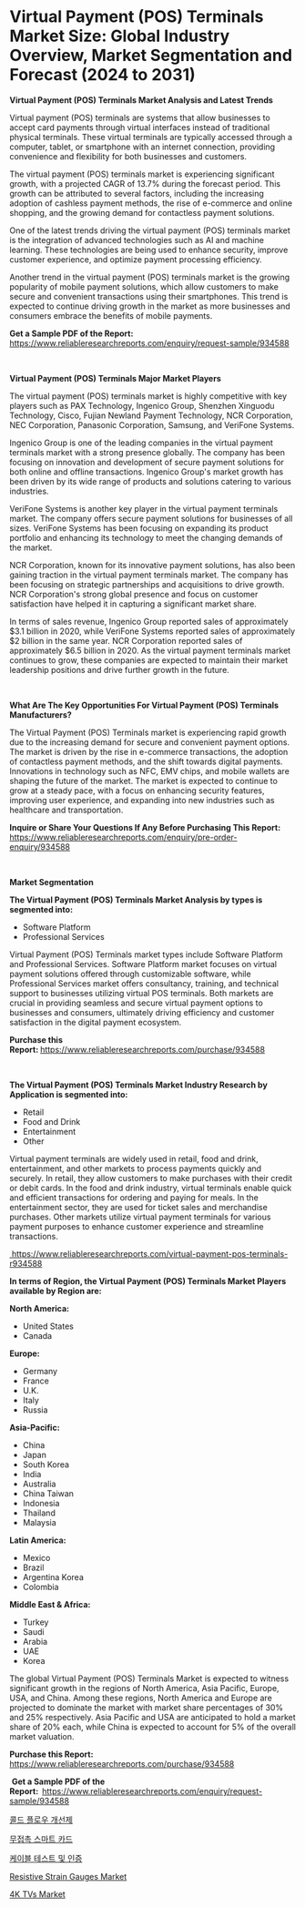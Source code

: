 <p><h1>Virtual Payment (POS) Terminals Market Size: Global Industry Overview, Market Segmentation and Forecast (2024 to 2031)</h1></p><p><strong>Virtual Payment (POS) Terminals Market Analysis and Latest Trends</strong></p>
<p><p>Virtual payment (POS) terminals are systems that allow businesses to accept card payments through virtual interfaces instead of traditional physical terminals. These virtual terminals are typically accessed through a computer, tablet, or smartphone with an internet connection, providing convenience and flexibility for both businesses and customers.</p><p>The virtual payment (POS) terminals market is experiencing significant growth, with a projected CAGR of 13.7% during the forecast period. This growth can be attributed to several factors, including the increasing adoption of cashless payment methods, the rise of e-commerce and online shopping, and the growing demand for contactless payment solutions.</p><p>One of the latest trends driving the virtual payment (POS) terminals market is the integration of advanced technologies such as AI and machine learning. These technologies are being used to enhance security, improve customer experience, and optimize payment processing efficiency.</p><p>Another trend in the virtual payment (POS) terminals market is the growing popularity of mobile payment solutions, which allow customers to make secure and convenient transactions using their smartphones. This trend is expected to continue driving growth in the market as more businesses and consumers embrace the benefits of mobile payments.</p></p>
<p><strong>Get a Sample PDF of the Report:&nbsp;</strong> <a href="https://www.reliableresearchreports.com/enquiry/request-sample/934588">https://www.reliableresearchreports.com/enquiry/request-sample/934588</a></p>
<p>&nbsp;</p>
<p><strong>Virtual Payment (POS) Terminals Major Market Players</strong></p>
<p><p>The virtual payment (POS) terminals market is highly competitive with key players such as PAX Technology, Ingenico Group, Shenzhen Xinguodu Technology, Cisco, Fujian Newland Payment Technology, NCR Corporation, NEC Corporation, Panasonic Corporation, Samsung, and VeriFone Systems. </p><p>Ingenico Group is one of the leading companies in the virtual payment terminals market with a strong presence globally. The company has been focusing on innovation and development of secure payment solutions for both online and offline transactions. Ingenico Group's market growth has been driven by its wide range of products and solutions catering to various industries. </p><p>VeriFone Systems is another key player in the virtual payment terminals market. The company offers secure payment solutions for businesses of all sizes. VeriFone Systems has been focusing on expanding its product portfolio and enhancing its technology to meet the changing demands of the market. </p><p>NCR Corporation, known for its innovative payment solutions, has also been gaining traction in the virtual payment terminals market. The company has been focusing on strategic partnerships and acquisitions to drive growth. NCR Corporation's strong global presence and focus on customer satisfaction have helped it in capturing a significant market share.</p><p>In terms of sales revenue, Ingenico Group reported sales of approximately $3.1 billion in 2020, while VeriFone Systems reported sales of approximately $2 billion in the same year. NCR Corporation reported sales of approximately $6.5 billion in 2020. As the virtual payment terminals market continues to grow, these companies are expected to maintain their market leadership positions and drive further growth in the future.</p></p>
<p>&nbsp;</p>
<p><strong>What Are The Key Opportunities For Virtual Payment (POS) Terminals Manufacturers?</strong></p>
<p><p>The Virtual Payment (POS) Terminals market is experiencing rapid growth due to the increasing demand for secure and convenient payment options. The market is driven by the rise in e-commerce transactions, the adoption of contactless payment methods, and the shift towards digital payments. Innovations in technology such as NFC, EMV chips, and mobile wallets are shaping the future of the market. The market is expected to continue to grow at a steady pace, with a focus on enhancing security features, improving user experience, and expanding into new industries such as healthcare and transportation.</p></p>
<p><strong>Inquire or Share Your Questions If Any Before Purchasing This Report:</strong> <a href="https://www.reliableresearchreports.com/enquiry/pre-order-enquiry/934588">https://www.reliableresearchreports.com/enquiry/pre-order-enquiry/934588</a></p>
<p>&nbsp;</p>
<p><strong>Market Segmentation</strong></p>
<p><strong>The Virtual Payment (POS) Terminals Market Analysis by types is segmented into:</strong></p>
<p><ul><li>Software Platform</li><li>Professional Services</li></ul></p>
<p><p>Virtual Payment (POS) Terminals market types include Software Platform and Professional Services. Software Platform market focuses on virtual payment solutions offered through customizable software, while Professional Services market offers consultancy, training, and technical support to businesses utilizing virtual POS terminals. Both markets are crucial in providing seamless and secure virtual payment options to businesses and consumers, ultimately driving efficiency and customer satisfaction in the digital payment ecosystem.</p></p>
<p><strong>Purchase this Report:&nbsp;</strong><a href="https://www.reliableresearchreports.com/purchase/934588">https://www.reliableresearchreports.com/purchase/934588</a></p>
<p>&nbsp;</p>
<p><strong>The Virtual Payment (POS) Terminals Market Industry Research by Application is segmented into:</strong></p>
<p><ul><li>Retail</li><li>Food and Drink</li><li>Entertainment</li><li>Other</li></ul></p>
<p><p>Virtual payment terminals are widely used in retail, food and drink, entertainment, and other markets to process payments quickly and securely. In retail, they allow customers to make purchases with their credit or debit cards. In the food and drink industry, virtual terminals enable quick and efficient transactions for ordering and paying for meals. In the entertainment sector, they are used for ticket sales and merchandise purchases. Other markets utilize virtual payment terminals for various payment purposes to enhance customer experience and streamline transactions.</p></p>
<p><a href="https://www.reliableresearchreports.com/virtual-payment-pos-terminals-r934588">&nbsp;https://www.reliableresearchreports.com/virtual-payment-pos-terminals-r934588</a></p>
<p><strong>In terms of Region, the Virtual Payment (POS) Terminals Market Players available by Region are:</strong></p>
<p>
    <p> <strong> North America: </strong>
        <ul>
            <li>United States</li>
            <li>Canada</li>
        </ul>
        </p> 
    <p> <strong> Europe: </strong>
        <ul>
            <li>Germany</li>
            <li>France</li>
            <li>U.K.</li>
            <li>Italy</li>
            <li>Russia</li>
        </ul>
        </p> 
    <p> <strong> Asia-Pacific: </strong>
        <ul>
            <li>China</li>
            <li>Japan</li>
            <li>South Korea</li>
            <li>India</li>
            <li>Australia</li>
            <li>China Taiwan</li>
            <li>Indonesia</li>
            <li>Thailand</li>
            <li>Malaysia</li>
        </ul>
        </p> 
    <p> <strong> Latin America: </strong>
        <ul>
            <li>Mexico</li>
            <li>Brazil</li>
            <li>Argentina Korea</li>
            <li>Colombia</li>
        </ul>
        </p> 
    <p> <strong> Middle East & Africa: </strong>
        <ul>
            <li>Turkey</li>
            <li>Saudi</li>
            <li>Arabia</li>
            <li>UAE</li>
            <li>Korea</li>
        </ul>
    </p>
    </p>
<p><p>The global Virtual Payment (POS) Terminals Market is expected to witness significant growth in the regions of North America, Asia Pacific, Europe, USA, and China. Among these regions, North America and Europe are projected to dominate the market with market share percentages of 30% and 25% respectively. Asia Pacific and USA are anticipated to hold a market share of 20% each, while China is expected to account for 5% of the overall market valuation.</p></p>
<p><strong>Purchase this Report: </strong><a href="https://www.reliableresearchreports.com/purchase/934588">https://www.reliableresearchreports.com/purchase/934588</a></p>
<p>&nbsp;<strong>Get a Sample PDF of the Report:&nbsp;&nbsp;</strong><a href="https://www.reliableresearchreports.com/enquiry/request-sample/934588">https://www.reliableresearchreports.com/enquiry/request-sample/934588</a></p>
<p><strong></strong></p>
<p><p><a href="https://medium.com/@johnjames655/%ED%95%9C%EA%B8%80%EB%A1%9C-%EB%B2%88%EC%97%AD-%EB%83%89%EA%B0%81-%EC%9C%A0%EC%86%8D-%EC%A6%9D%EC%A7%84%EC%A0%9C-%EC%8B%9C%EC%9E%A5-%EC%9C%A0%ED%98%95-%EC%9D%91%EC%9A%A9-%EB%B0%8F-%EC%A7%80%EB%A6%AC%EC%97%90-%EB%8C%80%ED%95%9C-%ED%8F%AC%EA%B4%84%EC%A0%81-%ED%8F%89%EA%B0%80-712cf272de52">콜드 플로우 개선제</a></p><p><a href="https://github.com/akzkkws047661437/Market-Research-Report-List-2/blob/main/593593562487.md">무접촉 스마트 카드</a></p><p><a href="https://medium.com/@rogerking2023/%EC%BC%80%EC%9D%B4%EB%B8%94-%ED%85%8C%EC%8A%A4%ED%8A%B8-%EB%B0%8F-%EC%9D%B8%EC%A6%9D-%EC%8B%9C%EC%9E%A5-2031%EB%85%84%EA%B9%8C%EC%A7%80%EC%9D%98-%ED%8A%B8%EB%A0%8C%EB%93%9C-%EC%98%88%EC%B8%A1-%EB%B0%8F-%EA%B2%BD%EC%9F%81-%EB%B6%84%EC%84%9D-7fd89fa6691d">케이블 테스트 및 인증</a></p><p><a href="https://www.linkedin.com/pulse/resistive-strain-gauges-market-research-report-provides-bpouc">Resistive Strain Gauges Market</a></p><p><a href="https://issuu.com/reportprime-2/docs/4k-tvs-market-size-2030.pptx">4K TVs Market</a></p></p>